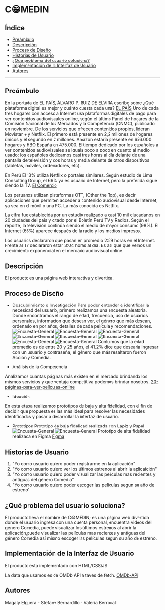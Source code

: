 # C😁MEDIN

## Índice

* [Preámbulo](#preámbulo)
* [Descripción](#Descripción)
* [Proceso de Diseño](#Proceso-de-Diseño)
* [Historias de Usuario](#Historias-de-Usuario)
* [¿Qué problema del usuario soluciona?](#¿Que-problema-del-usuario-soluciona?)
* [Implementación de la Interfaz de Usuario](#Implementación-de-la-Interfaz-de-Usuario)
* [Autores](#Autores)

***
## Preámbulo

En la portada de EL PAÍS, ÁLVARO P. RUIZ DE ELVIRA escribe sobre ¿Qué plataforma digital es mejor y cuánto cuesta cada una?
[EL PAÍS](https://elpais.com/cultura/2019/01/04/television/1546609140_777862.html)
Uno de cada tres hogares con acceso a Internet usa plataformas digitales de pago para ver contenidos audiovisuales online, según el último Panel de hogares de la Comisión Nacional de los Mercados y la Competencia (CNMC), publicado en noviembre. De los servicios que ofrecen contenidos propios, lideran Movistar + y Netflix. El primero está presente en 2,2 millones de hogares únicos y el segundo en 2 millones. Amazon estaría presente en 656.000 hogares y HBO España en 475.000. El tiempo dedicado por los españoles a ver contenidos audiovisuales se iguala poco a poco en cuanto al medio usado: los españoles dedicamos casi tres horas al día delante de una pantalla de televisión y dos horas y media delante de otros dispositivos (tabletas, móviles, ordenadores, etc).

En Perú El 13% utiliza Netflix o portales similares. Según estudio de Lima Consulting Group, el 66% ya es usuario de Internet, pero la preferida sigue siendo la TV.
[El Comercio](https://elcomercio.pe/economia/negocios/13-peruanos-consume-netflix-similares-noticia-528863)

Los peruanos utilizan plataformas OTT, (Other the Top), es decir aplicaciones que permiten acceder a contenido audiovisual desde Internet, ya sea en el móvil o una PC. La más conocida es Netflix.

La cifra fue establecida por un estudio realizado a casi 10 mil ciudadanos en 20 ciudades del país y citado por el Boletín Perú TV y Radios. Según el reporte, la televisión continúa siendo el medio de mayor consumo (98%). El  Internet (66%) aparece después de la radio y los medios impresos. 

Los usuarios declararon que pasan en promedio 2:59 horas en el Internet. Frente al Tv declararon estar 3:04 horas al día. Es así que que vemos un crecimiento exponencial en el mercado audiovisual online. 

## Descripción

El producto es una página web interactiva y divertida. 

## Proceso de Diseño

* Descubrimiento e Investigación
Para poder entender e identificar la necesidad del usuario, primero realizamos una encuesta aleatoria.
Donde encontramos el rango de edad, frecuencia, uso de usuarios personales, informacion que desean ver, el género que más desean, ordenado en por años, detalles de cada película y recomendaciones.
![Encuesta-General](https://i.ibb.co/ZH3gPV4/encuesta1.png)
![Encuesta-General](https://i.ibb.co/HxDmHjS/encuesta2.png)
![Encuesta-General](https://i.ibb.co/GPKzvQc/encuesta3.png)
![Encuesta-General](https://i.ibb.co/CtQWJwp/encuesta4.png)
![Encuesta-General](https://i.ibb.co/RybWMP9/encuesta5.png)
![Encuesta-General](https://i.ibb.co/9N64mMx/encuesta6.png)
![Encuesta-General](https://i.ibb.co/58K6VcD/encuesta7.png)
![Encuesta-General](https://i.ibb.co/VVqv63C/encuesta8.png)
Conluimos que la edad promedio es de entre 20 y 25 años, el 41.2% dice que desearia ingresar con un usuario y contraseña, el género que más resaltaron fueron Acción y Comedia.

* Análisis de la Competencia

Analizamos cuantas páginas más existen en el mercado brindando los mismos servicios y que ventaja competitiva podemos brindar nosotros.
[20-páginas-para-ver-películas-online](https://listas.20minutos.es/lista/paginas-para-ver-peliculas-online-2019-435807/)

* Ideación

En esta etapa realizamos prototipos de baja y alta fidelidad, con el fin de decidir que propuesta es las más ideal para resolver las necesidades identificadas y pasar a desarrollar la interfaz de usuario.

* Prototipos
Prototipo de baja fidelidad realizada con Lapiz y Papel
![Encuesta-General](https://i.ibb.co/nQYz62b/prototipo1.jpg)
![Encuesta-General](https://i.ibb.co/t24QfgC/prototipo2.jpg)
Prototipo de alta fidelidad realizada en Figma
[Figma](https://www.figma.com/file/dJF8C28DcURNZeuJKxNXHPmS/PROTOTIPO-DE-ALTA-FIDELIDAD?node-id=0%3A1)

## Historias de Usuario

1. "Yo como usuario quiero poder registrarme en la aplicación"
2. "Yo como usuario quiero ver los últimos estrenos al abrir la aplicaición"
3. "Yo como usuario quiero poder visualizar las películas mas recientes y antíguas del género Comedia"
4. "Yo como usuario quiero poder escoger las películas segun su año de estreno"

## ¿Qué problema del usuario soluciona?
El producto lleva el nombre de C😁MEDIN; es una página web divertida donde el usuario ingresa con una cuenta personal, encuentra videos del género Comedia, puede visualizar  los últimos estrenos al abrir la aplicación,puede visualizar las películas mas recientes y antíguas del género Comedia así mismo escoger las películas segun su año de estreno.

## Implementación de la Interfaz de Usuario
El producto esta implementado con HTML/CSS/JS

La data que usamos es de OMDb API a taves de fetch.
[OMDb-API](http://www.omdbapi.com/)

## Autores
Magaly Elguera - Stefany Bernardillo - Valeria Berrocal





